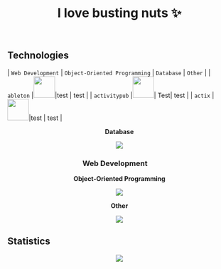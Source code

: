 <h1 align="center">I love busting nuts ✨</h1>
<br>


<h2>Technologies</h2>

| `Web Development` | `Object-Oriented Programming` | `Database` | `Other` |
|     `ableton`      |<img src="./icons/Ableton-Dark.svg" width="48">|test | test |
|   `activitypub`    |<img src="./icons/ActivityPub-Dark.svg" width="48">| Test| test |
|      `actix`       |<img src="https://skillicons.dev/icons?i=cs" height="48"/>|test | test |


<div align="center">
  
  <b>Database</b>
    
  <img src="https://skillicons.dev/icons?i=mysql"/>
  
  <h3>Web Development <img height="16px" src="https://skillicons.dev/icons?i=html,css,js,nodejs"/></h3>
  
  <b>Object-Oriented Programming</b>
    
  <img src="https://skillicons.dev/icons?i=cs"/>
  
  <b>Other</b>
    
  <img src="https://skillicons.dev/icons?i=java"/>

</div>


## Statistics
<div align="center">
<img src="http://github-profile-summary-cards.vercel.app/api/cards/profile-details?username=deltagamingch&theme=tokyonight"/>
</div>
